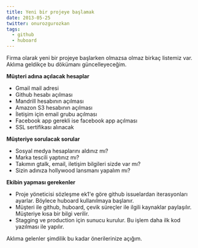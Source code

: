 ```yaml
---
title: Yeni bir projeye başlamak
date: 2013-05-25
twitter: onurozgurozkan
tags:
  - github
  - huboard
---
```


Firma olarak yeni bir projeye başlarken olmazsa olmaz birkaç listemiz var. Aklıma geldikçe bu dökümanı güncelleyeceğim.

**Müşteri adına açılacak hesaplar**

*   Gmail mail adresi
*   Github hesabı açılması
*   Mandrill hesabının açılması
*   Amazon S3 hesabının açılması
*   İletişim için email grubu açılması
*   Facebook app gerekli ise facebook app açılması
*   SSL sertifikası alınacak

**Müşteriye sorulacak sorular**

*   Sosyal medya hesaplarını aldınız mı?
*   Marka tescili yaptınız mı?
*   Takımın gtalk, email, iletişim bilgileri sizde var mı?
*   Sizin adınıza hollywood lansmanı yapalım mı?

**Ekibin yapması gerekenler**

*   Proje yöneticisi sözleşme ek1'e göre github issuelardan iterasyonları ayarlar. Böylece huboard kullanılmaya başlanır.
*   Müşteri ile github, huboard, çevik süreçler ile ilgili kaynaklar paylaşılır. Müşteriye kısa bir bilgi verilir.
*   Stagging ve production için sunucu kurulur. Bu işlem daha ilk kod yazılması ile yapılır.

Aklıma gelenler şimdilik bu kadar önerilerinize açığım.
